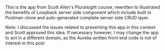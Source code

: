 
This is the app from Scott Allen's Pluralsight course, rewritten to illustrated the benefits of Loopback server side component which include built in Postman clone and auto-generated complete server side CRUD layer.

Note: I discussed the issues related to presenting this app in this context and Scott approved this idea. If necessary however, I may change the app to act in a different domain, as the Aurelia written front end code is not of interest in this post

